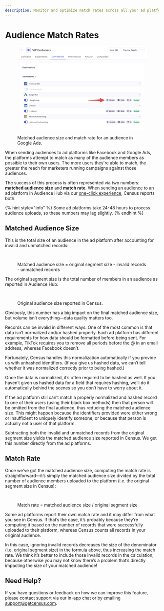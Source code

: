 ```yaml
---
description: Monitor and optimize match rates across all your ad platforms in Audience Hub
---
```


# Audience Match Rates

<figure><img src="../../.gitbook/assets/match rates 2.png" alt=""><figcaption><p>Matched audience size and match rate for an audience in Google Ads.</p></figcaption></figure>

When sending audiences to ad platforms like Facebook and Google Ads, the platforms attempt to match as many of the audience members as possible to their own users. The more users they're able to match, the greater the reach for marketers running campaigns against those audiences.

The success of this process is often represented via two numbers: **matched audience size** and **match rate**_._ When sending an audience to an ad platform in Audience Hub via our [one-click experience](syncing-segments.md#one-click-experience-for-a-d-platforms), Census reports both.

{% hint style="info" %}
Some ad platforms take 24-48 hours to process audience uploads, so these numbers may lag slightly.
{% endhint %}

## Matched Audience Size

This is the total size of an audience in the ad platform after accounting for invalid and unmatched records:

<figure><img src="https://lh7-us.googleusercontent.com/ILe8lQzEbZjDbgDTxdEiKt1Qx26jsU_ar1A3X4HYK2GUS7yytasg8F3RQ_hrOQqtiAnc-yOOaCzlge1LaiFlvWb9wtd-uzcNIpLfIf6nlpgZNC9yPWrf4NuLY_hABPyrdGYn_qK-Np4JGrn6VC5AarY" alt=""><figcaption><p>Matched audience size = original segment size - invalid records - unmatched records</p></figcaption></figure>

The original segment size is the total number of members in an audience as reported in Audience Hub:

<figure><img src="https://lh7-us.googleusercontent.com/Z_b6wlipQZl0BZhpyw61haGdghxW9JHXNZLiOaucYZ8gWC51oeTM6NdV6SmetL_Upz03gbKi_kcKiL7BVRwSn4t4qCC2DfRJOG9dBM3ZmhUfrsJ-8Bm_xhgBOct_kWofzjy68U3ntcUMFLFcIqzFTWE" alt="" width="375"><figcaption><p>Original audience size reported in Census.</p></figcaption></figure>

Obviously, this number has a big impact on the final matched audience size, but volume isn’t everything—data quality matters too.

Records can be invalid in different ways. One of the most common is that data isn’t normalized and/or hashed properly. Each ad platform has different requirements for how data should be formatted before being sent. For example, TikTok requires you to remove all periods before the @ in an email address, whereas Facebook doesn’t.

Fortunately, Census handles this normalization automatically if you provide us with unhashed identifiers. (If you give us hashed data, we can’t tell whether it was normalized correctly prior to being hashed.)

Once the data is normalized, it’s often required to be hashed as well. If you haven’t given us hashed data for a field that requires hashing, we’ll do it automatically behind the scenes so you don’t have to worry about it.

If the ad platform still can’t match a properly normalized and hashed record to one of their users (using their black box methods) then that person will be omitted from the final audience, thus reducing the matched audience size. This might happen because the identifiers provided were either wrong or insufficient to uniquely identify someone, or because that person is actually not a user of that platform.

Subtracting both the invalid and unmatched records from the original segment size yields the matched audience size reported in Census. We get this number directly from the ad platforms.

## Match Rate

Once we’ve got the matched audience size, computing the match rate is straightforward—it’s simply the matched audience size divided by the total number of audience members uploaded to the platform (i.e. the original segment size in Census):

<figure><img src="https://lh7-us.googleusercontent.com/tTu838F4wozoVuLVHO4QLIaR2Ya2KOHmgN_k3PH3CH-6Je_jWWEvCq9YUVvKra7XmLqUXo93RYKDXI-Hoev5wmQnIh9S0FoxHXepP4uOApb0GhC_blRkMq1blqNW_ndoTNoj2lspkuLxIOuDTms-Udc" alt=""><figcaption><p>Match rate = matched audience size / original segment size</p></figcaption></figure>

Some ad platforms report their own match rate and it may differ from what you see in Census. If that’s the case, it’s probably because they’re computing it based on the number of records that were successfully uploaded to their platform, whereas Census counts all records in your original audience.

In this case, ignoring invalid records decreases the size of the denominator (i.e. original segment size) in the formula above, thus increasing the match rate. We think it’s better to include those invalid records in the calculation, because otherwise you may not know there’s a problem that’s directly impacting the size of your matched audience!

## Need Help?

If you have questions or feedback on how we can improve this feature, please contact support via our in-app chat or by emailing [support@getcensus.com](mailto:support@getcensus.com).
